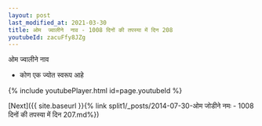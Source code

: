 ```yaml
---
layout: post
last_modified_at: 2021-03-30
title: ओम  ज्वालीने  नाव - 1008 दिनों की तपस्या में दिन 208
youtubeId: zacuFfy8JZg
---
```

 
 
ओम  ज्वालीने  नाव  
 
 -  कोण एक ज्योत स्वरूप आहे 
 
  
 
  
 
 
 
 
 
 


{% include youtubePlayer.html id=page.youtubeId %}
 
[Next]({{ site.baseurl }}{% link  split1/_posts/2014-07-30-ओम जोडीने नमः - 1008 दिनों की तपस्या में दिन 207.md%})
 
